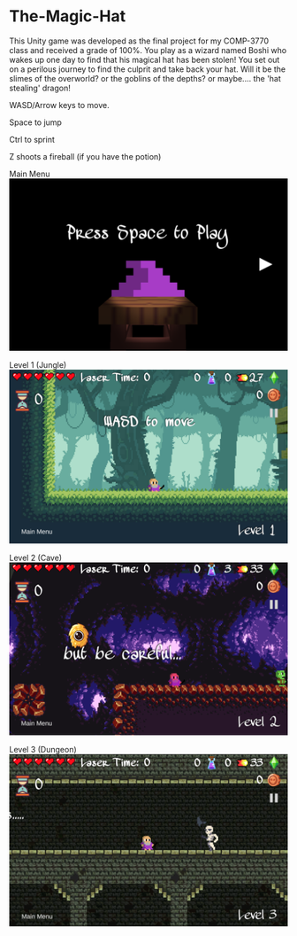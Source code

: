 # The-Magic-Hat
This Unity game was developed as the final project for my COMP-3770 class and received a grade of 100%.  You play as a wizard named Boshi who wakes up one day to find that his magical hat has been stolen! You set out on a perilous journey to find the culprit and take back your hat. Will it be the slimes of the overworld? or the goblins of the depths? or maybe.... the 'hat stealing' dragon!

WASD/Arrow keys to move.

Space to jump

Ctrl to sprint

Z shoots a fireball (if you have the potion)


Main Menu
![MainMenu](The_Magic_Hat/MainMenu.png)


Level 1 (Jungle)
![Level1](The_Magic_Hat/Level1.png)


Level 2 (Cave)
![Level2](The_Magic_Hat/Level2.png)


Level 3 (Dungeon)
![Level3](The_Magic_Hat/Level3.png)
